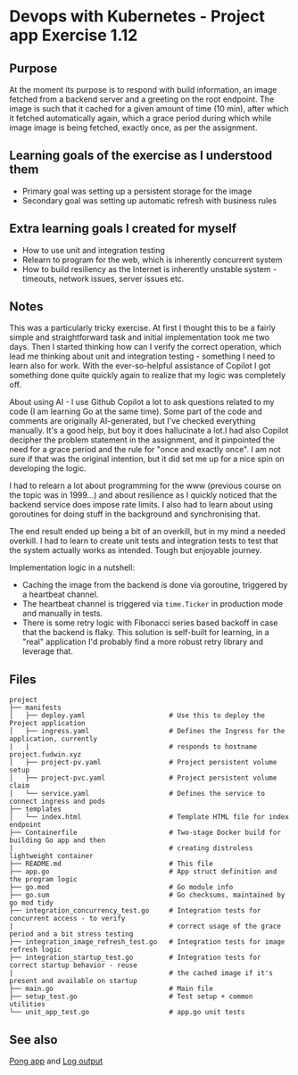# Devops with Kubernetes - Project app Exercise 1.12

## Purpose

At the moment its purpose is to respond with build information, an image fetched from a backend server and a greeting on the root endpoint. The image is such that it cached for a given amount of time (10 min), after which it fetched automatically again, which a grace period during which while image image is being fetched, exactly once, as per the assignment.

## Learning goals of the exercise as I understood them

* Primary goal was setting up a persistent storage for the image
* Secondary goal was setting up automatic refresh with business rules

## Extra learning goals I created for myself
* How to use unit and integration testing
* Relearn to program for the web, which is inherently concurrent system
* How to build resiliency as the Internet is inherently unstable system - timeouts, network issues, server issues etc.

## Notes

This was a particularly tricky exercise. At first I thought this to be a fairly simple and straightforward task and initial implementation took me two days. Then I started thinking how can I verify the correct operation, which lead me thinking about unit and integration testing - something I need to learn also for work. With the ever-so-helpful assistance of Copilot I got something done quite quickly again to realize that my logic was completely off.

About using AI - I use Github Copilot a lot to ask questions related to my code (I am learning Go at the same time). Some part of the code and comments are originally AI-generated, but I've checked everything manually. It's a good help, but boy it does hallucinate a lot.I had also Copilot decipher the problem statement in the assignment, and it pinpointed the need for a grace period and the rule for "once and exactly once". I am not sure if that was the original intention, but it did set me up for a nice spin on developing the logic.

I had to relearn a lot about programming for the www (previous course on the topic was in 1999...) and about resilience as I quickly noticed that the backend service does impose rate limits. I also had to learn about using goroutines for doing stuff in the background and synchronising that.

The end result ended up being a bit of an overkill, but in my mind a needed overkill. I had to learn to create unit tests and integration tests to test that the system actually works as intended. Tough but enjoyable journey.

Implementation logic in a nutshell:
* Caching the image from the backend is done via goroutine, triggered by a heartbeat channel.
* The heartbeat channel is triggered via `time.Ticker` in production mode and manually in tests.
* There is some retry logic with Fibonacci series based backoff in case that the backend is flaky. This solution is self-built for learning, in a "real" application I'd probably find a more robust retry library and leverage that.

## Files

```
project
├── manifests
│   ├── deploy.yaml                     # Use this to deploy the Project application
│   ├── ingress.yaml                    # Defines the Ingress for the application, currently 
|   |                                   # responds to hostname project.fudwin.xyz
│   ├── project-pv.yaml                 # Project persistent volume setup
│   ├── project-pvc.yaml                # Project persistent volume claim
│   └── service.yaml                    # Defines the service to connect ingress and pods
├── templates               
│   └── index.html                      # Template HTML file for index endpoint
├── Containerfile                       # Two-stage Docker build for building Go app and then
|                                       # creating distroless lightweight container 
├── README.md                           # This file
├── app.go                              # App struct definition and the program logic
├── go.mod                              # Go module info
├── go.sum                              # Go checksums, maintained by go mod tidy
├── integration_concurrency_test.go     # Integration tests for concurrent access - to verify
|                                       # correct usage of the grace period and a bit stress testing
├── integration_image_refresh_test.go   # Integration tests for image refresh logic
├── integration_startup_test.go         # Integration tests for correct startup behavior - reuse
|                                       # the cached image if it's present and available on startup
├── main.go                             # Main file
├── setup_test.go                       # Test setup + common utilities
└── unit_app_test.go                    # app.go unit tests

```


## See also

[Pong app](../pong-app) and [Log output](../log-output/)